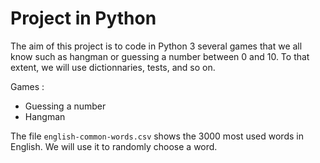 # Project in Python

The aim of this project is to code in Python 3 several games that we all know such as hangman or guessing a number between 0 and 10. To that extent, we will use dictionnaries, tests, and so on.

Games :
- Guessing a number
- Hangman

The file `english-common-words.csv`  shows the 3000 most used words in English. We will use it to randomly choose a word.
